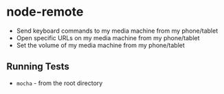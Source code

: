 node-remote
===========

* Send keyboard commands to my media machine from my phone/tablet
* Open specific URLs on my media machine from my phone/tablet
* Set the volume of my media machine from my phone/tablet

## Running Tests

* `mocha` - from the root directory
